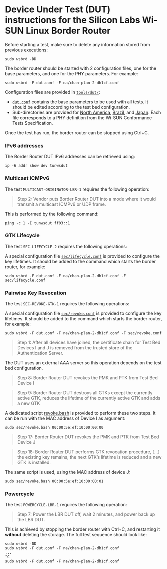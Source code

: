 # Device Under Test (DUT) instructions for the Silicon Labs Wi-SUN Linux Border Router

Before starting a test, make sure to delete any information stored from previous
executions:

    sudo wsbrd -DD

The border router should be started with 2 configuration files, one for the
base parameters, and one for the PHY parameters. For example:

    sudo wsbrd -F dut.conf -F na/chan-plan-2-dh1cf.conf

Configuration files are provided in [`tools/dut/`](/tools/dut):

  - [`dut.conf`](/tools/dut/dut.conf) contains the base parameters to be
    used with all tests. It should be edited according to the test bed
    configuration.
  - Sub-directories are provided for [North America][na], [Brazil][bz], and
    [Japan][jp]. Each file corresponds to a PHY definition from the Wi-SUN
    Conformance Tests Specification.

[na]: /tools/dut/na
[bz]: /tools/dut/bz
[jp]: /tools/dut/jp

Once the test has run, the border router can be stopped using Ctrl+C.

### IPv6 addresses

The Border Router DUT IPv6 addresses can be retrieved using:

    ip -6 addr show dev tunwsdut

### Multicast ICMPv6

The test `MULTICAST-ORIGINATOR-LBR-1` requires the following operation:

> Step 2: Vendor puts Border Router DUT into a mode where it would transmit a
> multicast ICMPv6 or UDP frame.

This is performed by the following command:

    ping -c 1 -I tunwsdut ff03::1

### GTK Lifecycle

The test `SEC-LIFECYCLE-2` requires the following operations:

A special configuration file [`sec/lifecycle.conf`][lifecycle] is provided to
configure the key lifetimes. It should be added to the command which starts the
border router, for example:

    sudo wsbrd -F dut.conf -F na/chan-plan-2-dh1cf.conf -F sec/lifecycle.conf

[lifecycle]: /tools/dut/sec/lifecycle.conf

### Pairwise Key Revocation

The test `SEC-REVOKE-GTK-1` requires the following operations:

A special configuration file [`sec/revoke.conf`][revoke-cnf] is provided to
configure the key lifetimes. It should be added to the command which starts the
border router, for example:

    sudo wsbrd -F dut.conf -F na/chan-plan-2-dh1cf.conf -F sec/revoke.conf

> Step 1: After all devices have joined, the certificate chain for Test Bed
> Devices I and J is removed from the trusted store of the Authentication
> Server.

The DUT uses an external AAA server so this operation depends on the test bed
configuration.

> Step 8: Border Router DUT revokes the PMK and PTK from Test Bed Device I

> Step 9: Border Router DUT destroys all GTKs except the currently active GTK,
> reduces the lifetime of the currently active GTK and adds a new GTK

A dedicated script [revoke.bash][revoke-sh] is provided to perform these two
steps. It can be run with the MAC address of Device I as argument:

    sudo sec/revoke.bash 00:00:5e:ef:10:00:00:00

> Step 17: Border Router DUT revokes the PMK and PTK from Test Bed Device J

> Step 18: Border Router DUT performs GTK revocation procedure, [...] the
> existing key remains, the next GTK’s lifetime is reduced and a new GTK is
> installed.

The same script is used, using the MAC address of device J:

    sudo sec/revoke.bash 00:00:5e:ef:10:00:00:01

[revoke-cnf]: /tools/dut/sec/revoke.conf
[revoke-sh]:  /tools/dut/sec/revoke.bash

### Powercycle

The test `POWERCYCLE-LBR-1` requires the following operation:

> Step 7: Power the LBR DUT off, wait 2 minutes, and power back up the LBR DUT.

This is achieved by stopping the border router with Ctrl+C, and restarting it
**without** deleting the storage. The full test sequence should look like:

    sudo wsbrd -DD
    sudo wsbrd -F dut.conf -F na/chan-plan-2-dh1cf.conf
    ...
    ^C
    sudo wsbrd -F dut.conf -F na/chan-plan-2-dh1cf.conf
